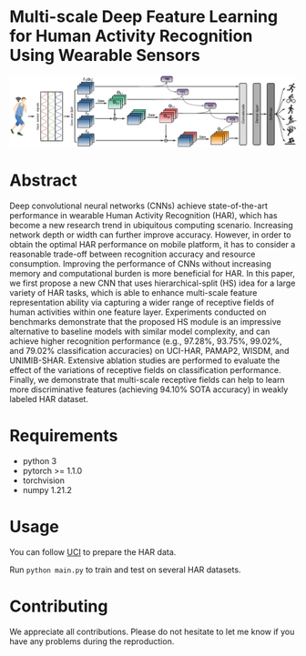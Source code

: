 # Multi-scale Deep Feature Learning for Human Activity Recognition Using Wearable Sensors
![Image text](https://github.com/yinntag/Multi-scale-deep-feature-learning/blob/main/Model/model.png)
# Abstract
  Deep convolutional neural networks (CNNs) achieve state-of-the-art performance in wearable Human Activity Recognition (HAR), which has become a new research trend in ubiquitous computing scenario. Increasing network depth or width can further improve accuracy. However, in order to obtain the optimal HAR performance on mobile platform, it has to consider a reasonable trade-off between recognition accuracy and resource consumption. Improving the performance of CNNs without increasing memory and computational burden is more beneficial for HAR. In this paper, we first propose a new CNN that uses hierarchical-split (HS) idea for a large variety of HAR tasks, which is able to enhance multi-scale feature representation ability via capturing a wider range of receptive fields of human activities within one feature layer. Experiments conducted on benchmarks demonstrate that the proposed HS module is an impressive alternative to baseline models with similar model complexity, and can achieve higher recognition performance (e.g., 97.28%, 93.75%, 99.02%, and 79.02% classification accuracies) on UCI-HAR, PAMAP2, WISDM, and UNIMIB-SHAR. Extensive ablation studies are performed to evaluate the effect of the variations of receptive fields on classification performance. Finally, we demonstrate that multi-scale receptive fields can help to learn more discriminative features (achieving 94.10% SOTA accuracy) in weakly labeled HAR dataset.
# Requirements
- python 3
- pytorch >= 1.1.0
- torchvision
- numpy 1.21.2
# Usage
You can follow [UCI](https://archive.ics.uci.edu/ml/datasets/human+activity+recognition+using+smartphones) to prepare the HAR data.

Run `python main.py` to train and test on several HAR datasets. 
# Contributing
We appreciate all contributions. Please do not hesitate to let me know if you have any problems during the reproduction.
